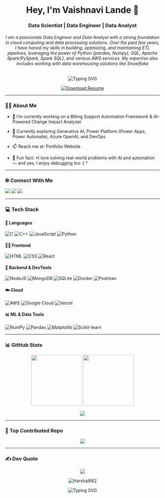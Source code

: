 <h1 align="center">Hey, I'm Vaishnavi Lande 👋</h1>
<h3 align="center">Data Scientist | Data Engineer | Data Analyst </h3>
<h6 align="center"> I am a passionate Data Engineer and Data Analyst with a strong foundation in cloud computing and data processing solutions. Over the past few years, I have honed my skills in building, optimizing, and maintaining ETL pipelines, leveraging the power of Python (pandas, Numpy), SQL, Apache Spark(PySpark, Spark SQL), and various AWS services. My expertise also includes working with data warehousing solutions like Snowflake 

</h6>

<p align="center">
  <img src="https://readme-typing-svg.herokuapp.com?font=Fira+Code&size=22&duration=3000&pause=1000&center=true&width=435&lines=Data+Scientist;Data+%7C+SpringBoot+%7C+Python;Cloud+%7C+Docker+%7C+DevOps+Learner;Chess+%7C+Football+Lover" alt="Typing SVG" />
</p>

<div align="center">
  <a href="https://media.licdn.com/dms/document/media/v2/D4D2DAQGYLmPPpnntnA/profile-treasury-document-pdf-analyzed/B4DZflAqw.G8Ak-/0/1751893848722?e=1752710400&v=beta&t=9PSbn8pBm7i1ggjOTA7ex47dwzopfRkyw_Dm-wU9sOg" target="_blank">
    <img src="https://img.shields.io/badge/Resume-Download-blue?style=for-the-badge&logo=adobeacrobatreader" alt="Download Resume">
  </a>
</div>


---

### 👨‍💻 About Me

- 🔨 I’m currently working on a Billing Support Automation Framework & AI-Powered Change Impact Analyzer

- 🌱 Currently exploring Generative AI, Power Platform (Power Apps, Power Automate), Azure OpenAI, and DevOps

- 📫 Reach me at: Portfolio Website <!-- (replace with actual link if you have one) -->

- 🎯 Fun fact: *I love solving real-world problems with AI and automation — and yes, I enjoy debugging too :) *

  
---

### 🌐 Connect With Me

<p align="left">
  <a href="https://www.instagram.com/harsalllllll/" target="_blank"><img src="https://img.shields.io/badge/Instagram-%23E4405F.svg?style=for-the-badge&logo=instagram&logoColor=white" /></a>
   <a href="mailto:abakharshal@gmail.com"><img src="https://img.shields.io/badge/Gmail-D14836?style=for-the-badge&logo=gmail&logoColor=white" /></a>
  <a href="https://www.linkedin.com/in/harshal-abak/" target="_blank"><img src="https://img.shields.io/badge/LinkedIn-%230077B5.svg?style=for-the-badge&logo=linkedin&logoColor=white" /></a> 
 
</p>

---

### 💻 Tech Stack

#### 🚀 Languages
![C](https://img.shields.io/badge/C-00599C?style=for-the-badge&logo=c&logoColor=white)
![C++](https://img.shields.io/badge/C++-00599C?style=for-the-badge&logo=c%2B%2B&logoColor=white)
![JavaScript](https://img.shields.io/badge/JavaScript-323330?style=for-the-badge&logo=javascript&logoColor=F7DF1E)
![Python](https://img.shields.io/badge/Python-3776AB?style=for-the-badge&logo=python&logoColor=white)

#### 🧑‍🎨 Frontend
![HTML](https://img.shields.io/badge/HTML5-E34F26?style=for-the-badge&logo=html5&logoColor=white)
![CSS](https://img.shields.io/badge/CSS3-1572B6?style=for-the-badge&logo=css3&logoColor=white)
![React](https://img.shields.io/badge/React-20232A?style=for-the-badge&logo=react&logoColor=61DAFB)


#### 🧠 Backend & DevTools
![NodeJS](https://img.shields.io/badge/Node.js-339933?style=for-the-badge&logo=nodedotjs&logoColor=white)
![MongoDB](https://img.shields.io/badge/MongoDB-4ea94b?style=for-the-badge&logo=mongodb&logoColor=white)
![SQLite](https://img.shields.io/badge/SQLite-07405E?style=for-the-badge&logo=sqlite&logoColor=white)
![Docker](https://img.shields.io/badge/Docker-2496ED?style=for-the-badge&logo=docker&logoColor=white)
![Postman](https://img.shields.io/badge/Postman-FF6C37?style=for-the-badge&logo=postman&logoColor=white)

#### ☁️ Cloud
![AWS](https://img.shields.io/badge/AWS-232F3E?style=for-the-badge&logo=amazon-aws&logoColor=FF9900)
![Google Cloud](https://img.shields.io/badge/Google%20Cloud-4285F4?style=for-the-badge&logo=google-cloud&logoColor=white)
![Vercel](https://img.shields.io/badge/Vercel-000000?style=for-the-badge&logo=vercel&logoColor=white)


#### 📊 ML & Data Tools
![NumPy](https://img.shields.io/badge/NumPy-013243?style=for-the-badge&logo=numpy&logoColor=white)
![Pandas](https://img.shields.io/badge/Pandas-150458?style=for-the-badge&logo=pandas&logoColor=white)
![Matplotlib](https://img.shields.io/badge/Matplotlib-ffffff?style=for-the-badge&logo=matplotlib&logoColor=black)
![Scikit-learn](https://img.shields.io/badge/Scikit--learn-F7931E?style=for-the-badge&logo=scikit-learn&logoColor=white)

---

### 📊 GitHub Stats

<p align="center">
  <img src="https://github-readme-stats.vercel.app/api?username=Harshal662&theme=gruvbox&show_icons=true&hide_border=false&count_private=true" height="165px"/>
  <img src="https://github-readme-stats.vercel.app/api/top-langs/?username=Harshal662&theme=gruvbox&layout=compact&hide_border=false" height="165px"/>
</p>

<p align="center">
  <img src="https://nirzak-streak-stats.vercel.app/?user=Harshal662&theme=gruvbox&hide_border=false" />
</p>

---

### 📌 Top Contributed Repo
<p align="center">
  <img src="https://github-contributor-stats.vercel.app/api?username=Harshal662&limit=5&theme=dark&combine_all_yearly_contributions=true" />
</p>

---

### ✍️ Dev Quote
<p align="center">
  <img src="https://quotes-github-readme.vercel.app/api?type=horizontal&theme=radical" />
</p>


<p align="center">
  <img src="https://komarev.com/ghpvc/?username=Harshal662&label=Profile%20views&color=0e75b6&style=flat" alt="Harshal662" />
</p>

<p align="center">
  <img src="https://readme-typing-svg.herokuapp.com?font=Fira+Code&size=22&duration=3000&pause=1000&center=true&width=435&lines=abakharshal@gmail.com;+91 7028090495;Harshal+Abak✌️👨‍💻" alt="Typing SVG" />
</p>
